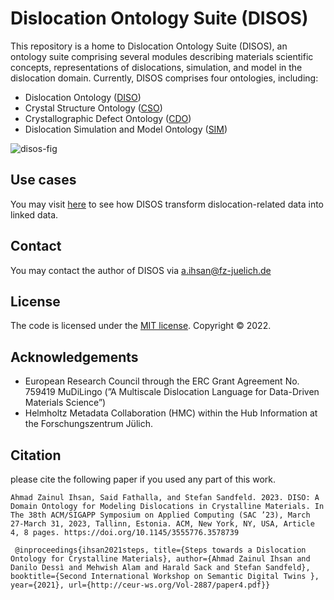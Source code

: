 # Dislocation Ontology Suite (DISOS)
This repository is a home to Dislocation Ontology Suite (DISOS), an ontology suite comprising several modules describing materials scientific concepts, representations of dislocations, simulation, and model in the dislocation domain. Currently, DISOS comprises four ontologies, including: 
* Dislocation Ontology ([DISO](./DISO))
* Crystal Structure Ontology ([CSO](./CSO))
* Crystallographic Defect Ontology ([CDO](./CDO))
* Dislocation Simulation and Model Ontology ([SIM](./SIM))

![disos-fig](https://github.com/Materials-Data-Science-and-Informatics/Dislocation-Ontology-Suite/assets/71790028/a96bce69-0ae3-46a7-b110-ec0a3d808232)


## Use cases
You may visit [here](./use-cases) to see how DISOS transform dislocation-related data into linked data.

## Contact
You may contact the author of DISOS via a.ihsan@fz-juelich.de

## License
The code is licensed under the [MIT license](./LICENSE). Copyright © 2022.

## Acknowledgements
* European Research Council through the ERC Grant Agreement No. 759419 MuDiLingo (”A Multiscale Dislocation Language for Data-Driven Materials Science”)
* Helmholtz Metadata Collaboration (HMC) within the Hub Information at the Forschungszentrum Jülich.

## Citation 
please cite the following paper if you used any part of this work. 

`
Ahmad Zainul Ihsan, Said Fathalla, and Stefan Sandfeld. 2023. DISO: A Domain
Ontology for Modeling Dislocations in Crystalline Materials. In The 38th
ACM/SIGAPP Symposium on Applied Computing (SAC ’23), March 27-March
31, 2023, Tallinn, Estonia. ACM, New York, NY, USA, Article 4, 8 pages.
https://doi.org/10.1145/3555776.3578739
`

`
@inproceedings{ihsan2021steps,
title={Steps towards a Dislocation Ontology for Crystalline Materials},
author={Ahmad Zainul Ihsan and Danilo Dessì and Mehwish Alam and Harald Sack and Stefan Sandfeld},
booktitle={Second International Workshop on Semantic Digital Twins },
year={2021},
url={http://ceur-ws.org/Vol-2887/paper4.pdf}}`
